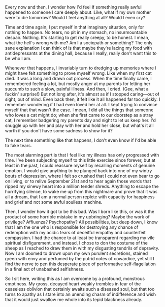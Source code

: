 Every now and then, I wonder how I'd feel if something really awful happened to someone I care deeply about. Like, what if my own mother were to die tomorrow? Would I feel anything at all? Would I even cry?

Time and time again, I put myself in that imaginary situation, only for nothing to happen. No tears, no pit in my stomach, no insurmountable despair. Nothing. It's starting to get really creepy, to be honest. I mean, what the hell's wrong with me? Am I a sociopath or something? The only sane explanation I can think of is that maybe they're lacing my food with antidepressants at the dining hall, because I really, really don't want this to be who I am.

Whenever that happens, I invariably turn to dredging up memories where I might have felt something to prove myself wrong. Like when my first cat died. It was a long and drawn out process. When the time finally came, I remembered feeling a lot, but mostly anger at my parents for letting her succumb to such a slow, painful illness. And then, I cried. (Gee, what a fuckin' surprise!) But not long after, it's almost as if I stopped caring&mdash;out of sight, out of mind. Even back then, it felt like it all happened far too quickly. I remember wondering if I had even loved her at all. I kept trying to convince myself that that wasn't the case. I mean, I did all the things that someone who loves a cat might do; when she first came to our doorstep as a stray cat, I remember badgering my parents day and night to let us keep her. I'd snuggle up with her and play with her and hold her close, but what's it all worth if you don't have some sadness to show for it?

The next time something like that happens, I don't even know if I'd be able to fake tears.

The most alarming part is that I feel like my illness has only progressed with time. I've been subjecting myself to this little exercise since forever, but at least in the past, I could reassure myself by recalling moments of genuine emotion. I would give anything to be plunged back into one of my wintry bouts of depression, where I felt so crushed that I could not even bear to go on living, or to relive September 21st and to hear again those words that ripped my sinewy heart into a million tender shreds. Anything to escape the horrifying silence, to wake me up from this nightmare and prove that it was all a dream, that I am a normal person replete with capacity for happiness and grief and not some awful soulless machine.

Then, I wonder how it got to be this bad. Was I born like this, or was it the product of some horrible mistake in my upbringing? Maybe the work of privilege? Affluenza? Psychopathy? All possibilities, but deep down, I know that I am the one who is responsible for destroying any chance of redemption with my acidic tears of deceitful empathy and counterfeit compassion. I had the chance to at least be transparent regarding my vile spiritual disfigurement, and instead, I chose to don the costume of the sheep as I reached to draw them in with my disgusting tendrils of depravity. Now I am doomed to drown upon my own purulent secretions, stained green with envy and perfumed by the putrid notes of cowardice, yet still I find the nerve to pen this desperate piece of performative self-flagellation in a final act of unabashed selfishness. 

So I sit here, writing this as I am overcome by a profound, monstrous emptiness. My gross, decayed heart weakly trembles in fear of the ceaseless oblivion that certainly awaits such a diseased soul, but that too turns to apathy as I stare into an unending chasm of indifference and wish that it would just swallow me whole into its tepid blackness already.